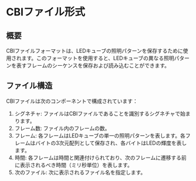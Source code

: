 # CBIファイル形式

## 概要

CBIファイルフォーマットは、LEDキューブの照明パターンを保存するために使用されます。このフォーマットを使用すると、LEDキューブの異なる照明パターンを表すフレームのシーケンスを保存および読み込むことができます。

## ファイル構造

CBIファイルは次のコンポーネントで構成されています：

1. シグネチャ: ファイルはCBIファイルであることを識別するシグネチャで始まります。
2. フレーム数: ファイル内のフレームの数。
3. フレーム: 各フレームはLEDキューブの単一の照明パターンを表します。各フレームはバイトの3次元配列として保存され、各バイトはLEDの輝度を表します。
4. 時間: 各フレームは時間と関連付けられており、次のフレームに遷移する前に表示されるべき時間（ミリ秒単位）を表します。
5. 次のファイル: 次に表示されるファイル名を指定します。
